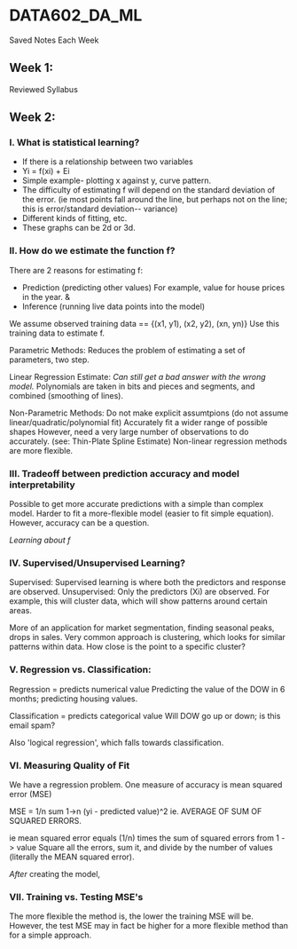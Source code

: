 # DATA602_DA_ML
Saved Notes Each Week

## Week 1:
Reviewed Syllabus

## Week 2:
### I. What is statistical learning? 
- If there is a relationship between two variables
- Yi = f(xi) + Ei
- Simple example- plotting x against y, curve pattern.
- The difficulty of estimating f will depend on the standard deviation of the error.
(ie most points fall around the line, but perhaps not on the line; this is error/standard deviation-- variance)
- Different kinds of fitting, etc.
- These graphs can be 2d or 3d. 

### II. How do we estimate the function f?
There are 2 reasons for estimating f:
- Prediction (predicting other values) 
For example, value for house prices in the year.
& 
- Inference (running live data points into the model)

We assume observed training data == {(x1, y1), (x2, y2), (xn, yn)}
Use this training data to estimate f.

Parametric Methods:
Reduces the problem of estimating a set of parameters, two step.

Linear Regression Estimate:
*Can still get a bad answer with the wrong model.*
Polynomials are taken in bits and pieces and segments, and combined (smoothing of lines).

Non-Parametric Methods:
Do not make explicit assumtpions (do not assume linear/quadratic/polynomial fit)
Accurately fit a wider range of possible shapes
However, need a very large number of observations to do accurately.
(see: Thin-Plate Spline Estimate)
Non-linear regression methods are more flexible.

### III. Tradeoff between prediction accuracy and model interpretability
Possible to get more accurate predictions with a simple than complex model. Harder to fit a more-flexible model (easier to fit simple equation). However, accuracy can be a question. 

*Learning about f*

### IV. Supervised/Unsupervised Learning?
Supervised: Supervised learning is where both the predictors and response are observed.
Unsupervised: Only the predictors (Xi) are observed. For example, this will cluster data, which will show patterns around certain areas. 

More of an application for market segmentation, finding seasonal peaks, drops in sales. 
Very common approach is clustering, which looks for similar patterns within data. 
How close is the point to a specific cluster? 

### V. Regression vs. Classification:
Regression = predicts numerical value
Predicting the value of the DOW in 6 months; predicting housing values. 

Classification = predicts categorical value
Will DOW go up or down; is this email spam?

Also 'logical regression', which falls towards classification. 

### VI. Measuring Quality of Fit
We have a regression problem. One measure of accuracy is mean squared error (MSE)

MSE = 1/n sum 1->n (yi - predicted value)^2
ie. AVERAGE OF SUM OF SQUARED ERRORS.

ie mean squared error equals (1/n) times the sum of squared errors from 1 -> value
Square all the errors, sum it, and divide by the number of values (literally the MEAN squared error).

*After* creating the model, 

### VII. Training vs. Testing MSE's
The more flexible the method is, the lower the training MSE will be.
However, the test MSE may in fact be higher for a more flexible method than for a simple approach. 
